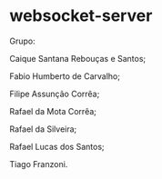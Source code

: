 # websocket-server
Grupo: 

Caique Santana Rebouças e Santos;

Fabio Humberto de Carvalho;

Filipe Assunção Corrêa;

Rafael da Mota Corrêa;

Rafael da Silveira;

Rafael Lucas dos Santos;

Tiago Franzoni.
